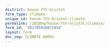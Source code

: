 ```yaml
---
district: house-7th-bristol
form_type: climate
unique_id: house-7th-bristol-climate
permalink: /2020bq/house-7th-bristol/climate/
form_id: '201705916871054'
layout: form
doc_img: CLIMATE-00001
---
```

